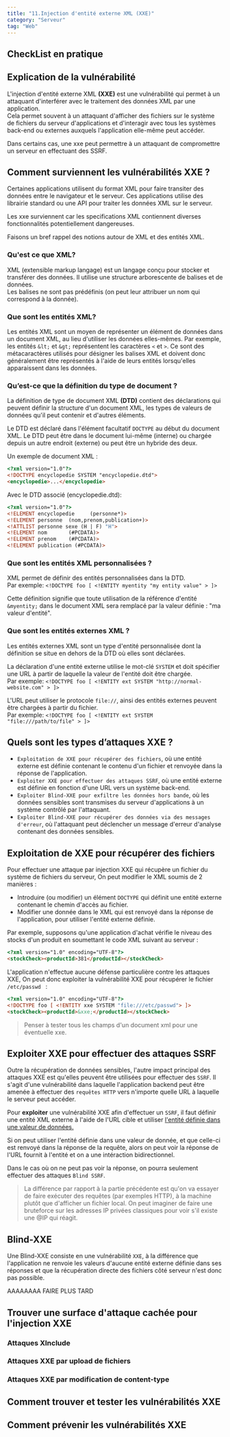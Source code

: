 ```yaml
---
title: "11.Injection d'entité externe XML (XXE)"
category: "Serveur"
tag: "Web"
---
```

## CheckList en pratique


## Explication de la vulnérabilité  

L'injection d'entité externe XML **(XXE)** est une vulnérabilité qui permet à un attaquant d'interférer avec le traitement des données XML par une application.  
Cela permet souvent à un attaquant d'afficher des fichiers sur le système de fichiers du serveur d'applications et d'interagir avec tous les systèmes back-end ou externes auxquels l'application elle-même peut accéder.

Dans certains cas, une xxe peut permettre à un attaquant de compromettre un serveur en effectuant des SSRF.

## Comment surviennent les vulnérabilités XXE ?
Certaines applications utilisent du format XML pour faire transiter des données entre le navigateur et le serveur. Ces applications utilise des librairie standard ou une API pour traiter les données XML sur le serveur.

Les xxe surviennent car les specifications XML contiennent diverses fonctionnalités potentiellement dangereuses.


Faisons un bref rappel des notions autour de XML et des entités XML.

### Qu'est ce que XML?
XML (extensible markup langage) est un langage conçu pour stocker et transférer des données. Il utilise une structure arborescente de balises et de données.   
Les balises ne sont pas prédéfinis (on peut leur attribuer un nom qui correspond à la donnée).

### Que sont les entités XML?
Les entités XML sont un moyen de représenter un élément de données dans un document XML, au lieu d'utiliser les données elles-mêmes.
Par exemple, les entités `&lt;` et `&gt;` représentent les caractères `<` et `>`. Ce sont des métacaractères utilisés pour désigner les balises XML et doivent donc généralement être représentés à l'aide de leurs entités lorsqu'elles apparaissent dans les données.

### Qu’est-ce que la définition du type de document ?
La définition de type de document XML **(DTD)** contient des déclarations qui peuvent définir la structure d'un document XML, les types de valeurs de données qu'il peut contenir et d'autres éléments.

Le DTD est déclaré dans l'élément facultatif `DOCTYPE` au début du document XML. Le DTD peut être dans le document lui-même (interne) ou chargée depuis un autre endroit (externe) ou peut être un hybride des deux.

Un exemple de document XML :
```html
<?xml version="1.0"?>
<!DOCTYPE encyclopedie SYSTEM "encyclopedie.dtd">
<encyclopedie>...</encyclopedie>
```

Avec le DTD associé (encyclopedie.dtd):

```html
<?xml version="1.0"?>
<!ELEMENT encyclopedie     (personne*)>
<!ELEMENT personne  (nom,prenom,publication+)>
<!ATTLIST personne sexe (H | F) "H">
<!ELEMENT nom       (#PCDATA)>
<!ELEMENT prenom    (#PCDATA)>
<!ELEMENT publication (#PCDATA)>
```

### Que sont les entités XML personnalisées ?
XML permet de définir des entités personnalisées dans la DTD.  
Par exemple:
`<!DOCTYPE foo [ <!ENTITY myentity "my entity value" > ]>`

Cette définition signifie que toute utilisation de la référence d'entité `&myentity;` dans le document XML sera remplacé par la valeur définie : "ma valeur d'entité".

### Que sont les entités externes XML ?

Les entités externes XML sont un type d'entité personnalisée dont la définition se situe en dehors de la DTD où elles sont déclarées.

La déclaration d'une entité externe utilise le mot-clé `SYSTEM` et doit spécifier une URL à partir de laquelle la valeur de l'entité doit être chargée.  
Par exemple:
`<!DOCTYPE foo [ <!ENTITY ext SYSTEM "http://normal-website.com" > ]>`


L'URL peut utiliser le protocole `file://`, ainsi des entités externes peuvent être chargées à partir du fichier.  
Par exemple:
`<!DOCTYPE foo [ <!ENTITY ext SYSTEM "file:///path/to/file" > ]>`


## Quels sont les types d’attaques XXE ?

- `Exploitation de XXE pour récupérer des fichiers`, où une entité externe est définie contenant le contenu d'un fichier et renvoyée dans la réponse de l'application.
- `Exploiter XXE pour effectuer des attaques SSRF`, où une entité externe est définie en fonction d'une URL vers un système back-end.
- `Exploiter Blind-XXE pour exfiltre les données hors bande`, où les données sensibles sont transmises du serveur d'applications à un système contrôlé par l'attaquant.
- `Exploiter Blind-XXE pour récupérer des données via des messages d'erreur`, où l'attaquant peut déclencher un message d'erreur d'analyse contenant des données sensibles.

## Exploitation de XXE pour récupérer des fichiers
Pour effectuer une attaque par injection XXE qui récupère un fichier du système de fichiers du serveur, On peut modifier le XML soumis de 2 manières :
- Introduire (ou modifier) un élément `DOCTYPE` qui définit une entité externe contenant le chemin d'accès au fichier.
- Modifier une donnée dans le XML qui est renvoyé dans la réponse de l'application, pour utiliser l'entité externe définie.

Par exemple, supposons qu'une application d'achat vérifie le niveau des stocks d'un produit en soumettant le code XML suivant au serveur :
```html
<?xml version="1.0" encoding="UTF-8"?>
<stockCheck><productId>381</productId></stockCheck>
```

L'application n'effectue aucune défense particulière contre les attaques XXE, On peut donc exploiter la vulnérabilité XXE pour récupérer le fichier `/etc/passwd ` :

```html
<?xml version="1.0" encoding="UTF-8"?>
<!DOCTYPE foo [ <!ENTITY xxe SYSTEM "file:///etc/passwd"> ]>
<stockCheck><productId>&xxe;</productId></stockCheck>
```
> Penser à tester tous les champs d'un document xml pour une éventuelle xxe.

## Exploiter XXE pour effectuer des attaques SSRF
Outre la récupération de données sensibles, l'autre impact principal des attaques XXE est qu'elles peuvent être utilisées pour effectuer des `SSRF`.
Il s'agit d'une vulnérabilité dans laquelle l'application backend peut être amenée à effectuer des `requêtes HTTP` vers n'importe quelle URL à laquelle le serveur peut accéder.  

Pour **exploiter** une vulnérabilité XXE afin d'effectuer un `SSRF`, il faut définir une entité XML externe à l'aide de l'URL cible et utiliser <u>l'entité définie dans une valeur de données.</u>


Si on peut utiliser l'entité définie dans une valeur de donnée, et que celle-ci est renvoyé dans la réponse de la requête, alors on peut voir la réponse de l'URL fournit à l'entité et on a une intéraction bidirectionnel.

Dans le cas où on ne peut pas voir la réponse, on pourra seulement effectuer des attaques `Blind SSRF`.

> La différence par rapport à la partie précédente est qu'on va essayer de faire exécuter des requêtes (par exemples HTTP), à la machine plutôt que d'afficher un fichier local. On peut imaginer de faire une bruteforce sur les adresses IP privées classiques pour voir s'il existe une @IP qui réagit.


## Blind-XXE

Une Blind-XXE consiste en une vulnérabilité `XXE`, à la différence que l'application ne renvoie les valeurs d'aucune entité externe définie dans ses réponses et que la récupération directe des fichiers côté serveur n'est donc pas possible.


AAAAAAAA FAIRE PLUS TARD


## Trouver une surface d'attaque cachée pour l'injection XXE

### Attaques XInclude
### Attaques XXE par upload de fichiers
### Attaques XXE par modification de content-type


## Comment trouver et tester les vulnérabilités XXE

## Comment prévenir les vulnérabilités XXE



